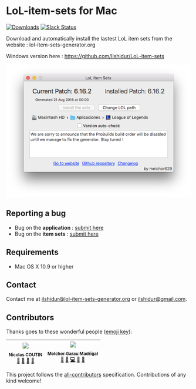 # LoL-item-sets for Mac

[![Downloads](https://img.shields.io/github/downloads/Ilshidur/LoL-item-sets-Mac/total.svg)](https://github.com/Ilshidur/LoL-item-sets-Mac/releases) [![Slack Status](https://slack.lol-item-sets-generator.org/badge.svg)](https://slack.lol-item-sets-generator.org/)

Download and automatically install the lastest LoL item sets from the website : lol-item-sets-generator.org

Windows version here : https://github.com/Ilshidur/LoL-item-sets

![preview](preview.png)

## Reporting a bug

* Bug on the **application** : [submit here](https://github.com/Ilshidur/LoL-item-sets-Mac/issues/new)
* Bug on the **item sets** : [submit here](https://github.com/Ilshidur/feeder.lol-item-sets-generator.org/issues/new)

## Requirements

 - Mac OS X 10.9 or higher

## Contact

Contact me at [ilshidur@lol-item-sets-generator.org](mailto:ilshidur@lol-item-sets-generator.org) or [ilshidur@gmail.com](mailto:ilshidur@gmail.com).

## Contributors

Thanks goes to these wonderful people ([emoji key](https://github.com/kentcdodds/all-contributors#emoji-key)):

<!-- ALL-CONTRIBUTORS-LIST:START - Do not remove or modify this section -->
| [<img src="https://avatars2.githubusercontent.com/u/6564012?v=3" width="100px;"/><br /><sub>Nicolas COUTIN</sub>](https://www.nicolas-coutin.fr)<br />[💬](#question-Ilshidur "Answering Questions") [📖](https://github.com/Ilshidur/LoL-item-sets-Mac/commits?author=Ilshidur "Documentation") [👀](#review-Ilshidur "Reviewed Pull Requests") [🔧](#tool-Ilshidur "Tools") | [<img src="https://avatars2.githubusercontent.com/u/1056963?v=3" width="100px;"/><br /><sub>Melchor Garau Madrigal</sub>](http://melchor9000.me)<br />[💬](#question-melchor629 "Answering Questions") [🐛](https://github.com/Ilshidur/LoL-item-sets-Mac/issues?q=author%3Amelchor629 "Bug reports") [💻](https://github.com/Ilshidur/LoL-item-sets-Mac/commits?author=melchor629 "Code") [🎨](#design-melchor629 "Design") [📖](https://github.com/Ilshidur/LoL-item-sets-Mac/commits?author=melchor629 "Documentation") |
| :---: | :---: |
<!-- ALL-CONTRIBUTORS-LIST:END -->

This project follows the [all-contributors](https://github.com/kentcdodds/all-contributors) specification. Contributions of any kind welcome!